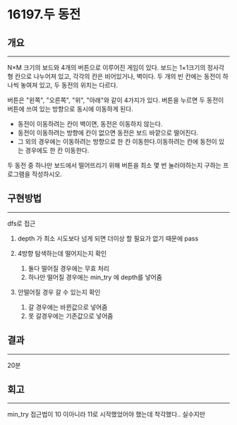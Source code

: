 # 16197.두 동전




## 개요

---

N×M 크기의 보드와 4개의 버튼으로 이루어진 게임이 있다. 보드는 1×1크기의 정사각형 칸으로 나누어져 있고, 각각의 칸은 비어있거나, 벽이다. 두 개의 빈 칸에는 동전이 하나씩 놓여져 있고, 두 동전의 위치는 다르다.

버튼은 "왼쪽", "오른쪽", "위", "아래"와 같이 4가지가 있다. 버튼을 누르면 두 동전이 버튼에 쓰여 있는 방향으로 동시에 이동하게 된다.

- 동전이 이동하려는 칸이 벽이면, 동전은 이동하지 않는다.
- 동전이 이동하려는 방향에 칸이 없으면 동전은 보드 바깥으로 떨어진다.
- 그 외의 경우에는 이동하려는 방향으로 한 칸 이동한다.이동하려는 칸에 동전이 있는 경우에도 한 칸 이동한다.

두 동전 중 하나만 보드에서 떨어뜨리기 위해 버튼을 최소 몇 번 눌러야하는지 구하는 프로그램을 작성하시오.

## 구현방법

---

dfs로 접근

1. depth 가 최소 시도보다 넘게 되면 더이상 할 필요가 없기 때문에 pass

2. 4방향 탐색하는데 떨어지는지 확인
   1. 둘다 떨어질 경우에는 무효 처리
   2. 하나만 떨어질 경우에는 min_try 에 depth를 넣어줌
3. 안떨어질 경우 갈 수 있는지 확인
   1. 갈 경우에는 바뀐값으로 넣어줌
   2. 못 갈경우에는 기존값으로 넣어줌



 

## 결과

---

20분

## 회고

---

min_try 접근법이 10 이아니라 11로 시작했었어야 했는데 착각했다.. 실수지만
